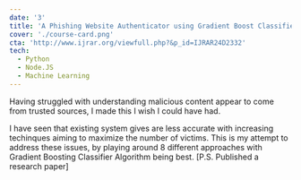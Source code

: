 ```yaml
---
date: '3'
title: 'A Phishing Website Authenticator using Gradient Boost Classifier'
cover: './course-card.png'
cta: 'http://www.ijrar.org/viewfull.php?&p_id=IJRAR24D2332'
tech:
  - Python
  - Node.JS
  - Machine Learning
---
```


Having struggled with understanding malicious content appear to come from trusted sources, I made this I wish I could have had.

I have seen that existing system gives are less accurate with increasing techinques aiming to maximize the number of victims. This is my attempt to address these issues, 
by playing around 8 different approaches with Gradient Boosting Classifier Algorithm being best. 
[P.S. Published a research paper]